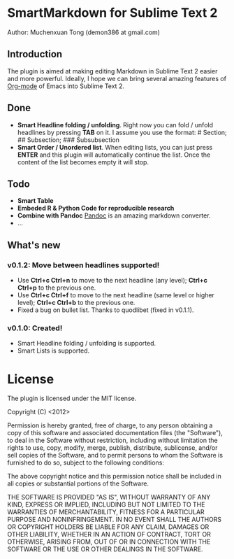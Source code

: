 # SmartMarkdown for Sublime Text 2

Author: Muchenxuan Tong (demon386 at gmail.com)

## Introduction
The plugin is aimed at making editing Markdown in Sublime Text 2 easier and more powerful. Ideally, I hope we can bring several amazing features of [Org-mode](http://org-mode.org) of Emacs into Sublime Text 2.

## Done
- **Smart Headline folding / unfolding**. Right now you can fold / unfold headlines by pressing **TAB** on it. I assume you use the format: # Section; ## Subsection; ### Subsubsection
- **Smart Order / Unordered list**. When editing lists, you can just press **ENTER** and this plugin will automatically continue the list. Once the content of the list becomes empty it will stop.

## Todo
- **Smart Table**
- **Embeded R & Python Code for reproducible research**
- **Combine with Pandoc** [Pandoc](http://johnmacfarlane.net/pandoc/) is an amazing markdown converter.
- ...

## What's new
### v0.1.2: Move between headlines supported!
- Use **Ctrl+c Ctrl+n** to move to the next headline (any level); **Ctrl+c Ctrl+p** to the previous one.
- Use **Ctrl+c Ctrl+f** to move to the next headline (same level or higher level); **Ctrl+c Ctrl+b** to the previous one.
- Fixed a bug on bullet list. Thanks to quodlibet (fixed in v0.1.1).

### v0.1.0: Created!
- Smart Headline folding / unfolding is supported.
- Smart Lists is supported.

# License
The plugin is licensed under the MIT license.


Copyright (C) <2012> <demon386 at gmail.com>

Permission is hereby granted, free of charge, to any person obtaining a copy of this software and associated documentation files (the "Software"), to deal in the Software without restriction, including without limitation the rights to use, copy, modify, merge, publish, distribute, sublicense, and/or sell copies of the Software, and to permit persons to whom the Software is furnished to do so, subject to the following conditions:

The above copyright notice and this permission notice shall be included in all copies or substantial portions of the Software.

THE SOFTWARE IS PROVIDED "AS IS", WITHOUT WARRANTY OF ANY KIND, EXPRESS OR IMPLIED, INCLUDING BUT NOT LIMITED TO THE WARRANTIES OF MERCHANTABILITY, FITNESS FOR A PARTICULAR PURPOSE AND NONINFRINGEMENT. IN NO EVENT SHALL THE AUTHORS OR COPYRIGHT HOLDERS BE LIABLE FOR ANY CLAIM, DAMAGES OR OTHER LIABILITY, WHETHER IN AN ACTION OF CONTRACT, TORT OR OTHERWISE, ARISING FROM, OUT OF OR IN CONNECTION WITH THE SOFTWARE OR THE USE OR OTHER DEALINGS IN THE SOFTWARE.
